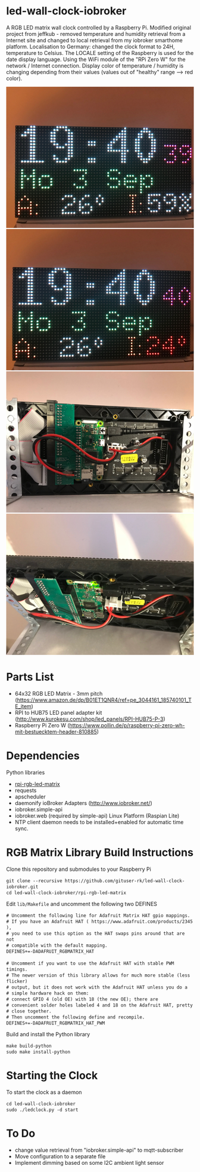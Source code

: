 # led-wall-clock-iobroker
A RGB LED matrix wall clock controlled by a Raspberry Pi.
Modified original project from jeffkub - removed temperature and humidity retrieval from a Internet site and changed to local retrieval from my iobroker smarthome platform. Localisation to Germany: changed the clock format to 24H, temperature to Celsius.
The LOCALE setting of the Raspberry is used for the date display language.
Using the WiFi module of the "RPi Zero W" for the network / Internet connection.
Display color of temperature / humidity is changing depending from their values (values out of "healthy" range --> red color).

![Pic1](pics/IMG_9381.PNG)
![Pic2](pics/IMG_9382.PNG)
![Pic3](pics/IMG_9383.PNG)
![Pic4](pics/IMG_9385.PNG)

# Parts List
- 64x32 RGB LED Matrix - 3mm pitch (https://www.amazon.de/dp/B01ET1QNR4/ref=pe_3044161_185740101_TE_item)
- RPI to HUB75 LED panel adapter kit (http://www.kurokesu.com/shop/led_panels/RPI-HUB75-P-3)
- Raspberry Pi Zero W (https://www.pollin.de/p/raspberry-pi-zero-wh-mit-bestuecktem-header-810885)

# Dependencies
Python libraries
- [rpi-rgb-led-matrix](https://github.com/hzeller/rpi-rgb-led-matrix)
- requests
- apscheduler
- daemonify
ioBroker Adapters (http://www.iobroker.net/)
- iobroker.simple-api 
- iobroker.web (required by simple-api)
Linux Platform (Raspian Lite)
- NTP client daemon needs to be installed+enabled for automatic time sync.

# RGB Matrix Library Build Instructions
Clone this repository and submodules to your Raspberry Pi
```
git clone --recursive https://github.com/gituser-rk/led-wall-clock-iobroker.git
cd led-wall-clock-iobroker/rpi-rgb-led-matrix
```
Edit `lib/Makefile` and uncomment the following two DEFINES
```
# Uncomment the following line for Adafruit Matrix HAT gpio mappings.
# If you have an Adafruit HAT ( https://www.adafruit.com/products/2345 ),
# you need to use this option as the HAT swaps pins around that are not
# compatible with the default mapping.
DEFINES+=-DADAFRUIT_RGBMATRIX_HAT

# Uncomment if you want to use the Adafruit HAT with stable PWM timings.
# The newer version of this library allows for much more stable (less flicker)
# output, but it does not work with the Adafruit HAT unless you do a
# simple hardware hack on them:
# connect GPIO 4 (old OE) with 18 (the new OE); there are
# convenient solder holes labeled 4 and 18 on the Adafruit HAT, pretty
# close together.
# Then uncomment the following define and recompile.
DEFINES+=-DADAFRUIT_RGBMATRIX_HAT_PWM
```
Build and install the Python library
```
make build-python
sudo make install-python
```
# Starting the Clock
To start the clock as a daemon
```
cd led-wall-clock-iobroker
sudo ./ledclock.py -d start
```
# To Do
- change value retrieval from "iobroker.simple-api" to mqtt-subscriber
- Move configuration to a separate file
- Implement dimming based on some I2C ambient light sensor
